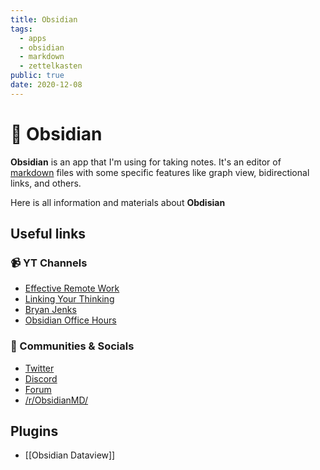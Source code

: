 ```yaml
---
title: Obsidian
tags:
  - apps
  - obsidian
  - markdown
  - zettelkasten
public: true
date: 2020-12-08
---
```


# 💎 Obsidian

**Obsidian** is an app that I'm using for taking notes. It's an editor of [markdown](markdown.md) files with some specific features like graph view, bidirectional links, and others.

Here is all information and materials about **Obdisian**

## Useful links

### 📹 YT Channels

* [Effective Remote Work](https://www.youtube.com/channel/UCkzyo69rqBoBJUyQ9jo53Bw)
* [Linking Your Thinking](https://www.youtube.com/channel/UC85D7ERwhke7wVqskV_DZUA)
* [Bryan Jenks](https://www.youtube.com/c/BryanJenksTech)
* [Obsidian Office Hours](https://www.youtube.com/channel/UCJKoNPnBdCSloJ2wlKnV2Fw)

### 👤 Communities & Socials

* [Twitter](https://twitter.com/obsdmd)
* [Discord](https://discord.gg/veuWUTm)
* [Forum](https://forum.obsidian.md/)
* [/r/ObsidianMD/](https://www.reddit.com/r/ObsidianMD/)

## Plugins

- [[Obsidian Dataview]]
